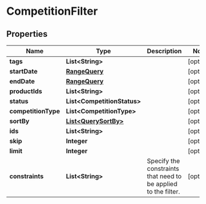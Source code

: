 

# CompetitionFilter



## Properties

| Name | Type | Description | Notes |
|------------ | ------------- | ------------- | -------------|
|**tags** | **List&lt;String&gt;** |  |  [optional] |
|**startDate** | [**RangeQuery**](RangeQuery.md) |  |  [optional] |
|**endDate** | [**RangeQuery**](RangeQuery.md) |  |  [optional] |
|**productIds** | **List&lt;String&gt;** |  |  [optional] |
|**status** | **List&lt;CompetitionStatus&gt;** |  |  [optional] |
|**competitionType** | **List&lt;CompetitionType&gt;** |  |  [optional] |
|**sortBy** | [**List&lt;QuerySortBy&gt;**](QuerySortBy.md) |  |  [optional] |
|**ids** | **List&lt;String&gt;** |  |  [optional] |
|**skip** | **Integer** |  |  [optional] |
|**limit** | **Integer** |  |  [optional] |
|**constraints** | **List&lt;String&gt;** | Specify the constraints that need to be applied to the filter. |  [optional] |



